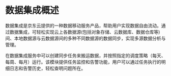 #  数据集成概述

数据集成是京东云提供的一种数据移动服务产品，帮助用户实现数据自由流动。通过数据集成，可轻松实现云上各数据源(包括对象存储、云数据库、数据仓库等)间、本地数据源与云数据源间的多种不同数据源的数据同步，实现多源数据分析与管理。

 

在数据集成服务中可以创建同步任务来搬运数据，并按照指定的调度策略（每天、每周、每月）运行。该模块提供任务监控和告警功能，用户可以通过任务执行的明细日志和告警历史，轻松查明问题所在。